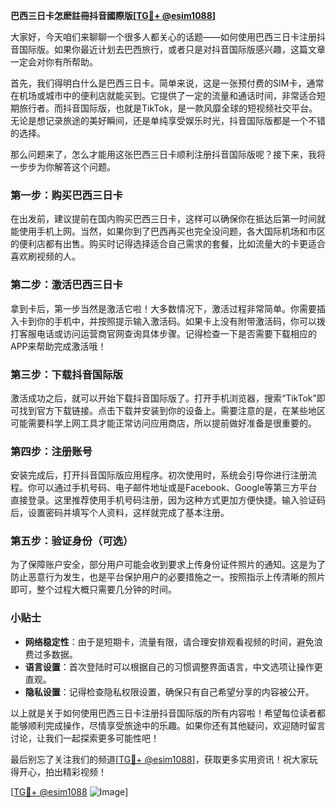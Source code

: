 **巴西三日卡怎麽註冊抖音國際版[[TG💪+ @esim1088](https://t.me/s/esim1088)]**

大家好，今天咱们来聊聊一个很多人都关心的话题——如何使用巴西三日卡注册抖音国际版。如果你最近计划去巴西旅行，或者只是对抖音国际版感兴趣，这篇文章一定会对你有所帮助。

首先，我们得明白什么是巴西三日卡。简单来说，这是一张预付费的SIM卡，通常在机场或城市中的便利店就能买到。它提供了一定的流量和通话时间，非常适合短期旅行者。而抖音国际版，也就是TikTok，是一款风靡全球的短视频社交平台。无论是想记录旅途的美好瞬间，还是单纯享受娱乐时光，抖音国际版都是一个不错的选择。

那么问题来了，怎么才能用这张巴西三日卡顺利注册抖音国际版呢？接下来，我将一步步为你解答这个问题。

### 第一步：购买巴西三日卡

在出发前，建议提前在国内购买巴西三日卡，这样可以确保你在抵达后第一时间就能使用手机上网。当然，如果你到了巴西再买也完全没问题，各大国际机场和市区的便利店都有出售。购买时记得选择适合自己需求的套餐，比如流量大的卡更适合喜欢刷视频的人。

### 第二步：激活巴西三日卡

拿到卡后，第一步当然是激活它啦！大多数情况下，激活过程非常简单。你需要插入卡到你的手机中，并按照提示输入激活码。如果卡上没有附带激活码，你可以拨打客服电话或访问运营商官网查询具体步骤。记得检查一下是否需要下载相应的APP来帮助完成激活哦！

### 第三步：下载抖音国际版

激活成功之后，就可以开始下载抖音国际版了。打开手机浏览器，搜索“TikTok”即可找到官方下载链接。点击下载并安装到你的设备上。需要注意的是，在某些地区可能需要科学上网工具才能正常访问应用商店，所以提前做好准备是很重要的。

### 第四步：注册账号

安装完成后，打开抖音国际版应用程序。初次使用时，系统会引导你进行注册流程。你可以通过手机号码、电子邮件地址或是Facebook、Google等第三方平台直接登录。这里推荐使用手机号码注册，因为这种方式更加方便快捷。输入验证码后，设置密码并填写个人资料，这样就完成了基本注册。

### 第五步：验证身份（可选）

为了保障账户安全，部分用户可能会收到要求上传身份证件照片的通知。这是为了防止恶意行为发生，也是平台保护用户的必要措施之一。按照指示上传清晰的照片即可，整个过程大概只需要几分钟的时间。

### 小贴士

- **网络稳定性**：由于是短期卡，流量有限，请合理安排观看视频的时间，避免浪费过多数据。
- **语言设置**：首次登陆时可以根据自己的习惯调整界面语言，中文选项让操作更直观。
- **隐私设置**：记得检查隐私权限设置，确保只有自己希望分享的内容被公开。

以上就是关于如何使用巴西三日卡注册抖音国际版的所有内容啦！希望每位读者都能够顺利完成操作，尽情享受旅途中的乐趣。如果你还有其他疑问，欢迎随时留言讨论，让我们一起探索更多可能性吧！

最后别忘了关注我们的频道[[TG💪+ @esim1088](https://t.me/s/esim1088)]，获取更多实用资讯！祝大家玩得开心，拍出精彩视频！

[[TG💪+ @esim1088](https://t.me/s/esim1088) ![Image](https://i.postimg.cc/4NQfJmqS/Snipaste-2025-05-13-00-14-12.png)]